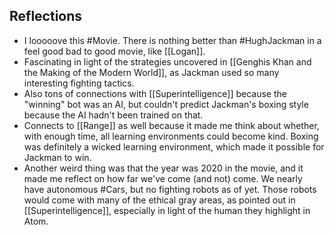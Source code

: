 ## Reflections
- I looooove this #Movie. There is nothing better than #HughJackman in a feel good bad to good movie, like [[Logan]]. 
- Fascinating in light of the strategies uncovered in [[Genghis Khan and the Making of the Modern World]], as Jackman used so many interesting fighting tactics. 
- Also tons of connections with [[Superintelligence]] because the "winning" bot was an AI, but couldn't predict Jackman's boxing style because the AI hadn't been trained on that. 
- Connects to [[Range]] as well because it made me think about whether, with enough time, all learning environments could become kind. Boxing was definitely a wicked learning environment, which made it possible for Jackman to win. 
- Another weird thing was that the year was 2020 in the movie, and it made me reflect on how far we've come (and not) come. We nearly have autonomous #Cars, but no fighting robots as of yet. Those robots would come with many of the ethical gray areas, as pointed out in [[Superintelligence]], especially in light of the human they highlight in Atom. 
